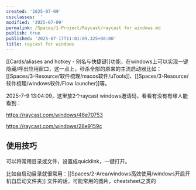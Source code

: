 ```yaml
---
created: '2025-07-09'
cssclasses: ''
modified: '2025-07-09'
permalink: /Spaces/1-Project/Raycast/raycast for windows.md
publish: true
published: '2025-07-17T11:01:09.325+08:00'
title: raycast for windows
---
```

[[Cards/aliases and hotkey - 别名与快捷键]]功能，在windows上可以实现一键隐藏/呼出应用窗口，这一点上，秒杀全部的原来的主流启动器比如：[[Spaces/3-Resource/软件梳理/macos软件/uTools]]、[[Spaces/3-Resource/软件梳理/windows软件/Flow launcher]]等。

2025-7-9 13:04:09，这里放2个raycast windows邀请码，看看有没有有缘人能看到：

https://raycast.com/windows/46e70753

https://raycast.com/windows/28e9159c


## 使用技巧

可以将常用目录或文件，设置成quicklink，一键打开。

比如自启动目录就很常用：[[Spaces/2-Area/windows高效使用/windows开启开机自启动文件夹]]
文件的话，可能常用的图片，cheatsheet之类的
